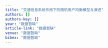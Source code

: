 ```yaml
---
title: "交通信息系统作用下的随机用户均衡模型与演进"
authors: []
authors-key: []
year: "数据暂缺"
article-link: "数据暂缺"
venue: "数据暂缺"
bibex: "数据暂缺"
---
```

